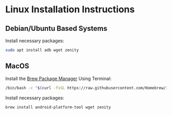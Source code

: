 # Linux Installation Instructions

## Debian/Ubuntu Based Systems

Install necessary packages:

```bash
sudo apt install adb wget zenity
```

## MacOS

Install the [Brew Package Manager](https://brew.sh/) Using Terminal:

```bash
/bin/bash -c "$(curl -fsSL https://raw.githubusercontent.com/Homebrew/install/HEAD/install.sh)"
```

Install necessary packages:

```bash
brew install android-platform-tool wget zenity
```
